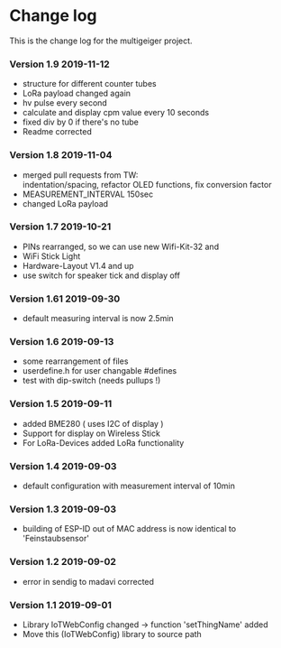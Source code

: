 # Change log  
This is the change log for the multigeiger project.

### Version 1.9 2019-11-12 
*   structure for different counter tubes
*   LoRa payload changed again
*   hv pulse every second
*   calculate and display cpm value every 10 seconds
*   fixed div by 0 if there's no tube
*   Readme corrected

### Version 1.8  2019-11-04  
 * merged pull requests from TW:  
    indentation/spacing, refactor OLED functions, fix conversion factor
 * MEASUREMENT_INTERVAL 150sec
 * changed LoRa payload

### Version 1.7 2019-10-21
 * PINs rearranged, so we can use new Wifi-Kit-32 and
 * WiFi Stick Light
 * Hardware-Layout V1.4 and up
 * use switch for speaker tick and display off

### Version 1.61 2019-09-30
 * default measuring interval is now 2.5min 
  
### Version 1.6 2019-09-13 
 * some rearrangement of files
 * userdefine.h for user changable #defines
 * test with dip-switch (needs pullups !)
 
### Version 1.5 2019-09-11 
* added BME280 ( uses I2C of display )
* Support for display on Wireless Stick
* For LoRa-Devices added LoRa functionality      

### Version 1.4 2019-09-03
 * default configuration with measurement interval of 10min

### Version 1.3 2019-09-03
 * building of ESP-ID out of MAC address is now identical to 'Feinstaubsensor'

### Version 1.2 2019-09-02
 * error in sendig to madavi corrected

### Version 1.1 2019-09-01
 * Library IoTWebConfig changed -> function 'setThingName' added
 * Move this (IoTWebConfig) library to source path

